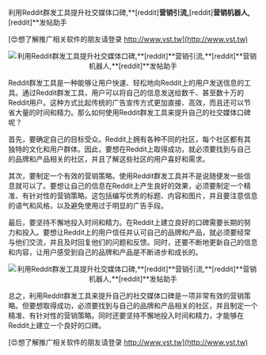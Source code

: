 利用Reddit群发工具提升社交媒体口碑,**[reddit]**营销引流,**[reddit]**营销机器人,**[reddit]**发帖助手

[😍想了解推广相关软件的朋友请登录 http://www.vst.tw](http://www.vst.tw)

 <center><img src="https://vst.tw/MP4/tuiguang/png/8.png" alt="利用Reddit群发工具提升社交媒体口碑,**[reddit]**营销引流,**[reddit]**营销机器人,**[reddit]**发帖助手"></center>

Reddit群发工具是一种能够让用户快速、轻松地向Reddit上的用户发送信息的工具。通过Reddit群发工具，用户可以将自己的信息发送给数千、甚至数十万的Reddit用户。这种方式比起传统的广告宣传方式更加直接、高效，而且还可以节省大量的时间和精力。那么如何使用Reddit群发工具来提升自己的社交媒体口碑呢？

首先，要确定自己的目标受众。Reddit上拥有各种不同的社区，每个社区都有其独特的文化和用户群体。因此，要想在Reddit上取得成功，就必须要找到与自己的品牌和产品相关的社区，并且了解这些社区的用户喜好和需求。

其次，要制定一个有效的营销策略。使用Reddit群发工具并不是说随便发一些信息就可以了。要想让自己的信息在Reddit上产生良好的效果，必须要制定一个精准、有针对性的营销策略。这包括编写优秀的标题、内容和图片，并且要注意信息的语气和风格，以及避免使用过于明显的广告手段。

最后，要坚持不懈地投入时间和精力。在Reddit上建立良好的口碑需要长期的努力和投入。要想让Reddit上的用户信任并认可自己的品牌和产品，就必须要经常与他们交流，并且及时回复他们的问题和反馈。同时，还要不断地更新自己的信息和内容，让用户感受到自己的品牌和产品是不断进步和成长的。

 <center><img src="https://vst.tw/MP4/tuiguang/png/2.png" alt="利用Reddit群发工具提升社交媒体口碑,**[reddit]**营销引流,**[reddit]**营销机器人,**[reddit]**发帖助手"></center>

总之，利用Reddit群发工具来提升自己的社交媒体口碑是一项非常有效的营销策略。但要想取得成功，必须要找到与自己的品牌和产品相关的社区，并且制定一个精准、有针对性的营销策略。同时还要坚持不懈地投入时间和精力，才能够在Reddit上建立一个良好的口碑。

[😍想了解推广相关软件的朋友请登录 http://www.vst.tw](http://www.vst.tw)



